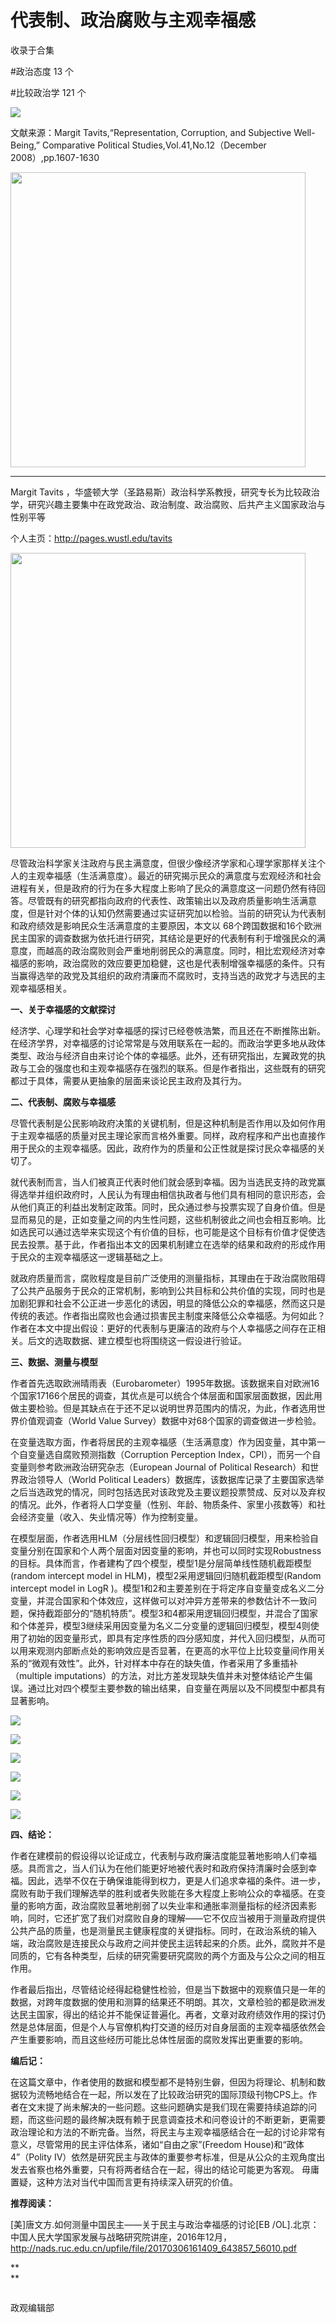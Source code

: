 # 代表制、政治腐败与主观幸福感


收录于合集

#政治态度 13 个

#比较政治学 121 个

<img src='/images/621/2.png' width='auto' />

文献来源：Margit Tavits,“Representation, Corruption, and Subjective Well-Being,”
Comparative Political Studies,Vol.41,No.12（December 2008）,pp.1607-1630

 **<img src='/images/621/3.png' width='472px' />**

 ****

Margit Tavits
，华盛顿大学（圣路易斯）政治科学系教授，研究专长为比较政治学，研究兴趣主要集中在政党政治、政治制度、政治腐败、后共产主义国家政治与性别平等

个人主页：http://pages.wustl.edu/tavits

 **<img src='/images/621/4.png' width='472px' />**

  

尽管政治科学家关注政府与民主满意度，但很少像经济学家和心理学家那样关注个人的主观幸福感（生活满意度）。最近的研究揭示民众的满意度与宏观经济和社会进程有关，但是政府的行为在多大程度上影响了民众的满意度这一问题仍然有待回答。尽管既有的研究都指向政府的代表性、政策输出以及政府质量影响生活满意度，但是针对个体的认知仍然需要通过实证研究加以检验。当前的研究认为代表制和政府绩效是影响民众生活满意度的主要原因，本文以
68个跨国数据和16个欧洲民主国家的调查数据为依托进行研究，其结论是更好的代表制有利于增强民众的满意度，而越高的政治腐败则会严重地削弱民众的满意度。同时，相比宏观经济对幸福感的影响，政治腐败的效应要更加稳健，这也是代表制增强幸福感的条件。只有当赢得选举的政党及其组织的政府清廉而不腐败时，支持当选的政党才与选民的主观幸福感相关。

**一、关于幸福感的文献探讨**

经济学、心理学和社会学对幸福感的探讨已经卷帙浩繁，而且还在不断推陈出新。在经济学界，对幸福感的讨论常常是与效用联系在一起的。而政治学更多地从政体类型、政治与经济自由来讨论个体的幸福感。此外，还有研究指出，左翼政党的执政与工会的强度也和主观幸福感存在强烈的联系。但是作者指出，这些既有的研究都过于具体，需要从更抽象的层面来谈论民主政府及其行为。

**二、代表制、腐败与幸福感**

尽管代表制是公民影响政府决策的关键机制，但是这种机制是否作用以及如何作用于主观幸福感的质量对民主理论家而言格外重要。同样，政府程序和产出也直接作用于民众的主观幸福感。因此，政府作为的质量和公正性就是探讨民众幸福感的关切了。

就代表制而言，当人们被真正代表时他们就会感到幸福。因为当选民支持的政党赢得选举并组织政府时，人民认为有理由相信执政者与他们具有相同的意识形态，会从他们真正的利益出发制定政策。同时，民众通过参与投票实现了自身价值。但是显而易见的是，正如变量之间的内生性问题，这些机制彼此之间也会相互影响。比如选民可以通过选举来实现这个有价值的目标，也可能是这个目标有价值才促使选民去投票。基于此，作者指出本文的因果机制建立在选举的结果和政府的形成作用于民众的主观幸福感这一逻辑基础之上。

就政府质量而言，腐败程度是目前广泛使用的测量指标，其理由在于政治腐败阻碍了公共产品服务于民众的正常机制，影响到公共目标和公共价值的实现，同时也是加剧犯罪和社会不公正进一步恶化的诱因，明显的降低公众的幸福感，然而这只是传统的表述。作者指出腐败也会通过损害民主制度来降低公众幸福感。为何如此？作者在本文中提出假设：更好的代表制与更廉洁的政府与个人幸福感之间存在正相关。后文的选取数据、建立模型也将围绕这一假设进行验证。

**三、数据、测量与模型**

作者首先选取欧洲晴雨表（Eurobarometer）1995年数据。该数据来自对欧洲16个国家17166个居民的调查，其优点是可以统合个体层面和国家层面数据，因此用做主要检验。但是其缺点在于还不足以说明世界范围内的情况，为此，作者选用世界价值观调查（World
Value Survey）数据中对68个国家的调查做进一步检验。

在变量选取方面，作者将居民的主观幸福感（生活满意度）作为因变量，其中第一个自变量选自腐败预测指数（Corruption Perception
Index，CPI），而另一个自变量则参考欧洲政治研究杂志（European Journal of Political
Research）和世界政治领导人（World Political
Leaders）数据库，该数据库记录了主要国家选举之后当选政党的情况，同时包括选民对该政党及主要议题投票赞成、反对以及弃权的情况。此外，作者将人口学变量（性别、年龄、物质条件、家里小孩数等）和社会经济变量（收入、失业情况等）作为控制变量。

在模型层面，作者选用HLM（分层线性回归模型）和逻辑回归模型，用来检验自变量分别在国家和个人两个层面对因变量的影响，并也可以同时实现Robustness的目标。具体而言，作者建构了四个模型，模型1是分层简单线性随机截距模型(random
intercept model in HLM)，模型2采用逻辑回归随机截距模型(Random intercept model in LogR
)。模型1和2和主要差别在于将定序自变量变成名义二分变量，并混合国家和个体效应，这样做可以对冲异方差带来的参数估计不一致问题，保持截距部分的“随机特质”。模型3和4都采用逻辑回归模型，并混合了国家和个体差异，模型3继续采用因变量为名义二分变量的逻辑回归模型，模型4则使用了初始的因变量形式，即具有定序性质的四分感知度，并代入回归模型，从而可以用来观测内部断点处的影响效应是否显著，在更高的水平位上比较变量间作用关系的“微观有效性”。此外，针对样本中存在的缺失值，作者采用了多重插补（multiple
imputations）的方法，对比方差发现缺失值并未对整体结论产生偏误。通过比对四个模型主要参数的输出结果，自变量在两层以及不同模型中都具有显著影响。

![](/images/621/5.png)

![](/images/621/6.png)

![](/images/621/7.png)

![](/images/621/8.png)

![](/images/621/9.png)

![](/images/621/10.png)

 **四、结论：**

作者在建模前的假设得以论证成立，代表制与政府廉洁度能显著地影响人们幸福感。具而言之，当人们认为在他们能更好地被代表时和政府保持清廉时会感到幸福。因此，选举不仅在于确保谁能得到权力，更是人们追求幸福的条件。进一步，腐败有助于我们理解选举的胜利或者失败能在多大程度上影响公众的幸福感。在变量的影响方面，政治腐败显著地削弱了以失业率和通胀率测量指标的经济因素影响，同时，它还扩宽了我们对腐败自身的理解——它不仅应当被用于测量政府提供公共产品的质量，也是测量民主健康程度的关键指标。同时，在政治系统的输入端，政治腐败是连接民众与政府之间并使民主运转起来的介质。此外，腐败并不是同质的，它有各种类型，后续的研究需要研究腐败的两个方面及与公众之间的相互作用。

作者最后指出，尽管结论经得起稳健性检验，但是当下数据中的观察值只是一年的数据，对跨年度数据的使用和测算的结果还不明朗。其次，文章检验的都是欧洲发达民主国家，得出的结论并不能保证普遍化。再者，文章对政府绩效作用的探讨仍然是总体层面，但是个人与官僚机构打交道的经历对自身层面的主观幸福感依然会产生重要影响，而且这些经历可能比总体性层面的腐败发挥出更重要的影响。

**编后记：**

在这篇文章中，作者使用的数据和模型都不是特别生僻，但因为将理论、机制和数据较为流畅地结合在一起，所以发在了比较政治研究的国际顶级刊物CPS上。作者在文末提了尚未解决的一些问题。这些问题确实是我们现在需要持续追踪的问题，而这些问题的最终解决既有赖于民意调查技术和问卷设计的不断更新，更需要政治理论和方法的不断完备。当然，将民主与主观幸福感结合在一起的讨论非常有意义，尽管常用的民主评估体系，诸如“自由之家”(Freedom
House)和“政体4”（Polity
Ⅳ）依然是研究民主与政体的重要参考标准，但是从公众的主观角度出发去省察也格外重要，只有将两者结合在一起，得出的结论可能更为客观。
毋庸置疑，这种方法对当代中国而言更有持续深入研究的价值。

**推荐阅读：**

[美]唐文方.如何测量中国民主——关于民主与政治幸福感的讨论[EB
/OL].北京：中国人民大学国家发展与战略研究院讲座，2016年12月，http://nads.ruc.edu.cn/upfile/file/20170306161409_643857_56010.pdf

 **  
**  

![]()

政观编辑部

